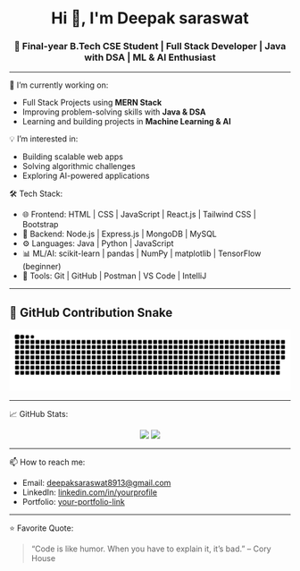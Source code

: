 <h1 align="center">Hi 👋, I'm Deepak saraswat</h1>
<h3 align="center">🚀 Final-year B.Tech CSE Student | Full Stack Developer | Java with DSA | ML & AI Enthusiast</h3>

---

🌱 I’m currently working on:
- Full Stack Projects using **MERN Stack**
- Improving problem-solving skills with **Java & DSA**
- Learning and building projects in **Machine Learning & AI**

💡 I’m interested in:
- Building scalable web apps
- Solving algorithmic challenges
- Exploring AI-powered applications

🛠️ Tech Stack:
- 🌐 Frontend: HTML | CSS | JavaScript | React.js | Tailwind CSS | Bootstrap
- 🧩 Backend: Node.js | Express.js | MongoDB | MySQL
- ⚙️ Languages: Java | Python | JavaScript
- 📊 ML/AI: scikit-learn | pandas | NumPy | matplotlib | TensorFlow (beginner)
- 📁 Tools: Git | GitHub | Postman | VS Code | IntelliJ

---


## 🐍 GitHub Contribution Snake

![Snake animation](https://raw.githubusercontent.com/deep-gits/deep-gits/main/output/github-contribution-grid-snake.svg)



---

📈 GitHub Stats:

<p align="center">
  <img src="https://github-readme-stats.vercel.app/api?username=deep-gits&show_icons=true&theme=github_dark" width="48%" />
  <img src="https://github-readme-streak-stats.herokuapp.com?user=deep-gits&theme=github-dark&hide_border=true" width="48%" />
</p>

---

📫 How to reach me:
- Email: deepaksaraswat8913@gmail.com
- LinkedIn: [linkedin.com/in/yourprofile](www.linkedin.com/in/deepak-saraswat-909a9a254)
- Portfolio: [your-portfolio-link](https://your-portfolio.com)

---

⭐ Favorite Quote:
> “Code is like humor. When you have to explain it, it’s bad.” – Cory House

